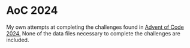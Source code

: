 # AoC 2024
My own attempts at completing the challenges found in [Advent of Code 2024.](https://adventofcode.com/2024) None of the data files necessary to complete the challenges are included.
